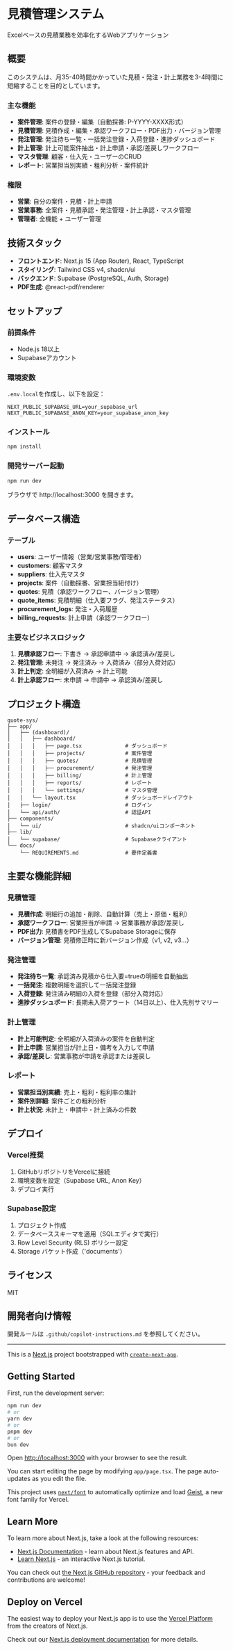# 見積管理システム

Excelベースの見積業務を効率化するWebアプリケーション

## 概要

このシステムは、月35-40時間かかっていた見積・発注・計上業務を3-4時間に短縮することを目的としています。

### 主な機能

- **案件管理**: 案件の登録・編集（自動採番: P-YYYY-XXXX形式）
- **見積管理**: 見積作成・編集・承認ワークフロー・PDF出力・バージョン管理
- **発注管理**: 発注待ち一覧・一括発注登録・入荷登録・進捗ダッシュボード
- **計上管理**: 計上可能案件抽出・計上申請・承認/差戻しワークフロー
- **マスタ管理**: 顧客・仕入先・ユーザーのCRUD
- **レポート**: 営業担当別実績・粗利分析・案件統計

### 権限

- **営業**: 自分の案件・見積・計上申請
- **営業事務**: 全案件・見積承認・発注管理・計上承認・マスタ管理
- **管理者**: 全機能 + ユーザー管理

## 技術スタック

- **フロントエンド**: Next.js 15 (App Router), React, TypeScript
- **スタイリング**: Tailwind CSS v4, shadcn/ui
- **バックエンド**: Supabase (PostgreSQL, Auth, Storage)
- **PDF生成**: @react-pdf/renderer

## セットアップ

### 前提条件

- Node.js 18以上
- Supabaseアカウント

### 環境変数

`.env.local`を作成し、以下を設定：

```env
NEXT_PUBLIC_SUPABASE_URL=your_supabase_url
NEXT_PUBLIC_SUPABASE_ANON_KEY=your_supabase_anon_key
```

### インストール

```bash
npm install
```

### 開発サーバー起動

```bash
npm run dev
```

ブラウザで http://localhost:3000 を開きます。

## データベース構造

### テーブル

- **users**: ユーザー情報（営業/営業事務/管理者）
- **customers**: 顧客マスタ
- **suppliers**: 仕入先マスタ
- **projects**: 案件（自動採番、営業担当紐付け）
- **quotes**: 見積（承認ワークフロー、バージョン管理）
- **quote_items**: 見積明細（仕入要フラグ、発注ステータス）
- **procurement_logs**: 発注・入荷履歴
- **billing_requests**: 計上申請（承認ワークフロー）

### 主要なビジネスロジック

1. **見積承認フロー**: 下書き → 承認申請中 → 承認済み/差戻し
2. **発注管理**: 未発注 → 発注済み → 入荷済み（部分入荷対応）
3. **計上判定**: 全明細が入荷済み → 計上可能
4. **計上承認フロー**: 未申請 → 申請中 → 承認済み/差戻し

## プロジェクト構造

```
quote-sys/
├── app/
│   ├── (dashboard)/
│   │   ├── dashboard/
│   │   │   ├── page.tsx              # ダッシュボード
│   │   │   ├── projects/             # 案件管理
│   │   │   ├── quotes/               # 見積管理
│   │   │   ├── procurement/          # 発注管理
│   │   │   ├── billing/              # 計上管理
│   │   │   ├── reports/              # レポート
│   │   │   └── settings/             # マスタ管理
│   │   └── layout.tsx                # ダッシュボードレイアウト
│   ├── login/                        # ログイン
│   └── api/auth/                     # 認証API
├── components/
│   └── ui/                           # shadcn/uiコンポーネント
├── lib/
│   └── supabase/                     # Supabaseクライアント
└── docs/
    └── REQUIREMENTS.md               # 要件定義書
```

## 主要な機能詳細

### 見積管理

- **見積作成**: 明細行の追加・削除、自動計算（売上・原価・粗利）
- **承認ワークフロー**: 営業担当が申請 → 営業事務が承認/差戻し
- **PDF出力**: 見積書をPDF生成してSupabase Storageに保存
- **バージョン管理**: 見積修正時に新バージョン作成（v1, v2, v3...）

### 発注管理

- **発注待ち一覧**: 承認済み見積から仕入要=trueの明細を自動抽出
- **一括発注**: 複数明細を選択して一括発注登録
- **入荷登録**: 発注済み明細の入荷を登録（部分入荷対応）
- **進捗ダッシュボード**: 長期未入荷アラート（14日以上）、仕入先別サマリー

### 計上管理

- **計上可能判定**: 全明細が入荷済みの案件を自動判定
- **計上申請**: 営業担当が計上日・備考を入力して申請
- **承認/差戻し**: 営業事務が申請を承認または差戻し

### レポート

- **営業担当別実績**: 売上・粗利・粗利率の集計
- **案件別詳細**: 案件ごとの粗利分析
- **計上状況**: 未計上・申請中・計上済みの件数

## デプロイ

### Vercel推奨

1. GitHubリポジトリをVercelに接続
2. 環境変数を設定（Supabase URL, Anon Key）
3. デプロイ実行

### Supabase設定

1. プロジェクト作成
2. データベーススキーマを適用（SQLエディタで実行）
3. Row Level Security (RLS) ポリシー設定
4. Storage バケット作成（'documents'）

## ライセンス

MIT

## 開発者向け情報

開発ルールは `.github/copilot-instructions.md` を参照してください。

---

This is a [Next.js](https://nextjs.org) project bootstrapped with [`create-next-app`](https://nextjs.org/docs/app/api-reference/cli/create-next-app).


## Getting Started

First, run the development server:

```bash
npm run dev
# or
yarn dev
# or
pnpm dev
# or
bun dev
```

Open [http://localhost:3000](http://localhost:3000) with your browser to see the result.

You can start editing the page by modifying `app/page.tsx`. The page auto-updates as you edit the file.

This project uses [`next/font`](https://nextjs.org/docs/app/building-your-application/optimizing/fonts) to automatically optimize and load [Geist](https://vercel.com/font), a new font family for Vercel.

## Learn More

To learn more about Next.js, take a look at the following resources:

- [Next.js Documentation](https://nextjs.org/docs) - learn about Next.js features and API.
- [Learn Next.js](https://nextjs.org/learn) - an interactive Next.js tutorial.

You can check out [the Next.js GitHub repository](https://github.com/vercel/next.js) - your feedback and contributions are welcome!

## Deploy on Vercel

The easiest way to deploy your Next.js app is to use the [Vercel Platform](https://vercel.com/new?utm_medium=default-template&filter=next.js&utm_source=create-next-app&utm_campaign=create-next-app-readme) from the creators of Next.js.

Check out our [Next.js deployment documentation](https://nextjs.org/docs/app/building-your-application/deploying) for more details.
